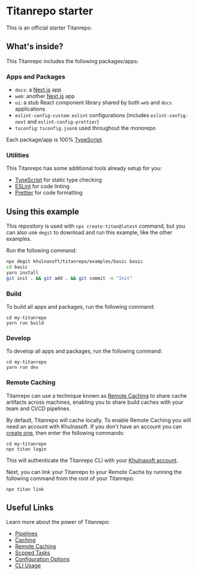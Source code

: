 # Titanrepo starter

This is an official starter Titanrepo.

## What's inside?

This Titanrepo includes the following packages/apps:

### Apps and Packages

- `docs`: a [Next.js](https://nextjs.org) app
- `web`: another [Next.js](https://nextjs.org) app
- `ui`: a stub React component library shared by both `web` and `docs` applications
- `eslint-config-custom`: `eslint` configurations (includes `eslint-config-next` and `eslint-config-prettier`)
- `tsconfig`: `tsconfig.json`s used throughout the monorepo

Each package/app is 100% [TypeScript](https://www.typescriptlang.org/).

### Utilities

This Titanrepo has some additional tools already setup for you:

- [TypeScript](https://www.typescriptlang.org/) for static type checking
- [ESLint](https://eslint.org/) for code linting
- [Prettier](https://prettier.io) for code formatting

## Using this example

This repository is used with `npx create-titan@latest` command, but you can also use `degit` to
download and run this example, like the other examples.

Run the following command:

```sh
npx degit khulnasoft/titanrepo/examples/basic basic
cd basic
yarn install
git init . && git add . && git commit -m "Init"
```

### Build

To build all apps and packages, run the following command:

```
cd my-titanrepo
yarn run build
```

### Develop

To develop all apps and packages, run the following command:

```
cd my-titanrepo
yarn run dev
```

### Remote Caching

Titanrepo can use a technique known as [Remote Caching](https://titan.khulnasoft.com/docs/core-concepts/remote-caching) to share cache artifacts across machines, enabling you to share build caches with your team and CI/CD pipelines.

By default, Titanrepo will cache locally. To enable Remote Caching you will need an account with Khulnasoft. If you don't have an account you can [create one](https://khulnasoft.com/signup), then enter the following commands:

```
cd my-titanrepo
npx titan login
```

This will authenticate the Titanrepo CLI with your [Khulnasoft account](https://khulnasoft.com/docs/concepts/personal-accounts/overview).

Next, you can link your Titanrepo to your Remote Cache by running the following command from the root of your Titanrepo:

```
npx titan link
```

## Useful Links

Learn more about the power of Titanrepo:

- [Pipelines](https://titan.khulnasoft.com/docs/core-concepts/pipelines)
- [Caching](https://titan.khulnasoft.com/docs/core-concepts/caching)
- [Remote Caching](https://titan.khulnasoft.com/docs/core-concepts/remote-caching)
- [Scoped Tasks](https://titan.khulnasoft.com/docs/core-concepts/scopes)
- [Configuration Options](https://titan.khulnasoft.com/docs/reference/configuration)
- [CLI Usage](https://titan.khulnasoft.com/docs/reference/command-line-reference)
